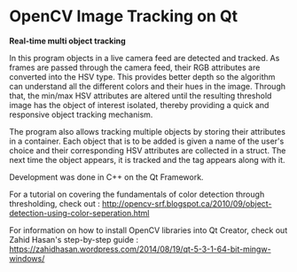 # OpenCV Image Tracking on Qt
<b>Real-time multi object tracking</b>

In this program objects in a live camera feed are detected and tracked. As frames are passed through the camera feed, their RGB attributes are converted into the HSV type. This provides better depth so the algorithm can understand all the different colors and their hues in the image. Through that, the min/max HSV attributes are altered until the resulting threshold image has the object of interest isolated, thereby providing a quick and responsive object tracking mechanism.

The program also allows tracking multiple objects by storing their attributes in a container. Each object that is to be added is given a name of the user's choice and their corresponding HSV attributes are collected in a struct. The next time the object appears, it is tracked and the tag appears along with it.

Development was done in C++ on the Qt Framework.

For a tutorial on covering the fundamentals of color detection through thresholding, check out : http://opencv-srf.blogspot.ca/2010/09/object-detection-using-color-seperation.html

For information on how to install OpenCV libraries into Qt Creator, check out Zahid Hasan's step-by-step guide : https://zahidhasan.wordpress.com/2014/08/19/qt-5-3-1-64-bit-mingw-windows/
